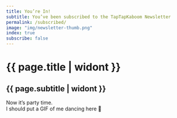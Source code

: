 ```yaml
---
title: You’re In!
subtitle: You’ve been subscribed to the TapTapKaboom Newsletter
permalink: /subscribed/
image: "img/newsletter-thumb.png"
index: true
subscribe: false
---
```

# {{ page.title | widont }}
## {{ page.subtitle | widont }}

Now it’s party time.  
I should put a GIF of me dancing here 🕺
